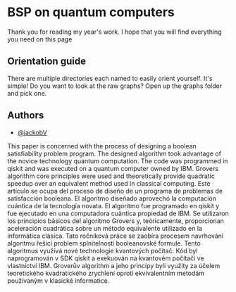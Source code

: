 
# BSP on quantum computers

Thank you for reading my year's work. I hope that you will find everything you need on this page



## Orientation guide

There are multiple directories each named to easily orient yourself. It's simple! Do you want to look at the raw graphs? Open up the graphs folder and pick one.

## Authors

- [@jackobV](https://github.com/jackobV)



This paper is concerned with the process of designing a boolean satisfiability problem program. The designed algorithm took advantage of the novice technology quantum
computation. The code was programmed in qiskit and was executed on a quantum computer owned by IBM. Grovers algorithm core principles were used and theoretically provide quadratic speedup over an equivalent method used in classical computing.
Este artículo se ocupa del proceso de diseño de un programa de problemas de satisfacción booleana. El algoritmo diseñado aprovechó la computación cuántica de la
tecnología novata. El algoritmo fue programado en qiskit y fue ejecutado en una computadora cuántica propiedad de IBM. Se utilizaron los principios básicos del algoritmo Grovers y, teóricamente, proporcionan aceleración cuadrática sobre un método equivalente utilizado en la informática clásica.
Tato ročníková práce se zaobíra procesem navrhování algoritmu řešící problem splnitelnosti booleanovské formule. Tento algoritmus využívá nové technologie kvantových
počítač. Kód byl naprogramován v SDK qiskit a exekuován na kvantovém počítači ve vlastnictví IBM. Groverův algorithm a jeho principy byli využity za účelem teoretického kvadratického zrychlení oproti ekvivalentním metodám používaným v klasické informatice.

